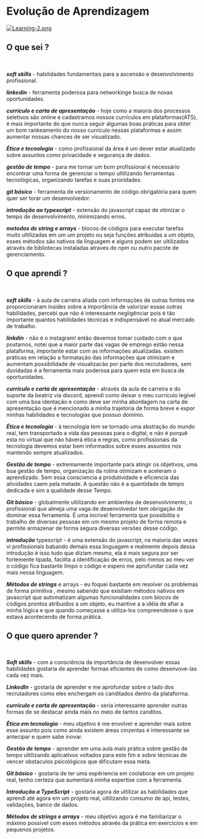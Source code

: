 # Evolução de Aprendizagem
[![Learning-2.png](https://i.postimg.cc/Jng0h4wt/Learning-2.png)](https://postimg.cc/jwHtgTSr)




## O que sei ? 
<br>


**_soft skills_** - habilidades fundamentais para a ascensão e desenvolvimento profissional.

**_linkedin_** - ferramenta poderosa para networkinge busca de novas oportunidades.

**_currículo e carta de apresentação_** - hoje como a maioria dos processos seletivos são online e cadastramos nossos currículos em plataformas(ATS), é mais importante do que nunca seguir algumas boas práticas para obter um bom rankeamento do nosso currículo nessas plataformas e assim aumentar nossas chances de ser visualizado.   

**_Ética e tecnologia_**  -  como profissional da área é um dever estar atualizado sobre assuntos como privacidade e segurança de dados.

**_gestão de tempo_** - para me tornar um bom profissional é necessário encontrar uma forma de gerenciar o tempo ultilizando ferramentas tecnológicas, organizando tarefas e suas prioridades.

**_git básico_** - ferramenta de versionamento de código obrigatória para quem quer ser torar um desenvolvedor.

**_introdução ao typescript_** - extensão do javascript capaz de otimizar o tempo de desenvolvimento, minimizando erros.

**_metodos de string e arrays_** - blocos de códigos para executar tarefas muito ultilizadas em um um projeto ou seja funções atribuidas a um objeto, esses métodos são nativos da linguagem e alguns podem ser ultilizados através de bibliotecas instaladas atraves do npm ou outro pacote de gerenciamento.   



## O que aprendi ?
<br>



**_soft skills_** - à aula de carreira aliada com informações de outras fontes me proporcionaram insides sobre a importância de valorizar essas outras habilidades, percebi que não é interessante negligênciar pois é tão importante quantos habilidades técnicas e indispensável no atual mercado de trabalho.

**_linkdin_** - não é o instagram! então devemos tomar cuidado com o que postamos, notei que a maior parte das vagas de emprego estão nessa plataforma, importante estar com as informações atualizadas. existem práticas em relação a formatação das informações que otimizam e aumentam possibilidade de visualizacão por parte dos recrutadores, sem duvidadas é a ferramenta mais poderosa para quem esta em busca de oportunidades.

**_currículo e carta de apresentação_** - através da aula de carreira e do suporte da beatriz via discord, aprendi como deixar o meu currículo legível com uma boa identação e como deve ser minha abordagem na carta de apresentação que é mencionado a minha trajetória de forma breve e expor minhas habilidades e tecnologias que possuo domínio. 

**_Ética e tecnologia_** - à tecnologia tem se tornado uma abstração do mundo real, tem transportado a vida das pessoas para o digital, e não é porquê esta no virtual que não háverá ética e regras, como profissionais da tecnologia devemos estar bem informados sobre esses assuntos nos mantendo sempre atualizados.

**_Gestão de tempo_** - extremamente importante para atingir os objetivos, uma boa gestão de tempo, organização da rotina otimizam e aceleram o aprendizado. Sem essa consciencia a produtividade e eficiencia das atividades caem pela metade. A questão não é a quantidade de tempo dedicada e sim a qualidade desse Tempo.

**_Git básico_** - globalmente ultilizando em ambientes de desenvolvimento, o profissional que almeja uma vaga de desenvolvedor tem obrigação de dominar essa ferramenta. É uma incrivel ferramenta que possibilita o trabalho de diversas pessoas em um mesmo projeto de forma remota e permite armazenar de forma segura diversas versões desse código.

**_introdução_** typescript - é uma extensão do javascript, na maioria das vezes vi profissionais babando demais essa linguagem e realmente depois dessa introdução é isso tudo que diziam mesmo, ela é mais segura por ser fortemente tipada, facilita a identificação de erros, pelo menos ao meu ver o código fica bastante limpo o código e espero me aprofundar cada vez mais nessa linguagem. 

**_Métodos de strings_** e arrays - eu foquei bastante em resolver os problemas de forma primitiva , mesmo sabendo que existiam  métodos nativos em javascript que automatizam algumas funcionalidades com blocos de códigos prontos atribuidos a um objeto, eu mantive a a idéia de afiar a minha lógica e que quando começasse a utiliza-los compreendesse o que estava acontecendo  de forma prática. 



## O que quero aprender ?
<br>

_**Soft skills**_ - com a consciência da importância de desenvolver essas habilidades gostaria de aprender  formas eficientes de como desenvove-las cada vez mais.

_**LinkedIn**_ - gostaria de aprender e me aprofundar sobre o lado dos recrutadores como eles enchergam os canditados dentro da plataforma. 

**_currículo e carta de apresentação_** - seria interessante aprender outras formas de se destacar ainda mais no meio de tantos canditos.

_**Ética em tecnologia**_ - meu objetivo é me envolver e aprender mais sobre esse assunto pois como ainda existem áreas cinzentas é interessante se antecipar e quem sabe inovar.

_**Gestão de tempo**_ - aprender em uma aula mais prática sobre gestão de tempo ultilizando aplicativos voltados para este fim e sobre técnicas de vencer obstaculos psicológicos que dificutam essa meta.

_**Git básico**_ -  gostaria de ter uma expêriencia em coolaborar em um projeto real, tenho certeza que aumentará minha expertise com a ferramenta.

_**Introdução a TypeScript**_ - gostaria agora de ultilizar as habilidades que aprendi até agora em um projeto real, ultilizando consumo de api, testes, validações, banco de dados.

_**Métodos de strings e arrays**_ - meu objetivo agora é me familiarizar o máximo possivel com esses métodos através da prática em exercicios e em pequenos projetos.


